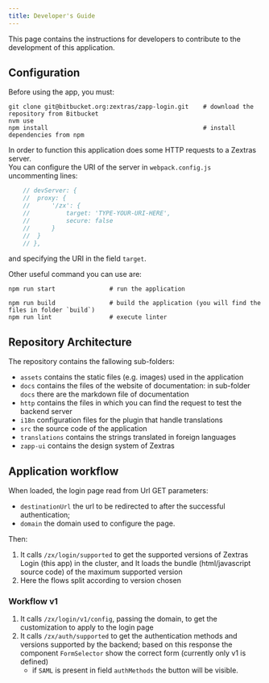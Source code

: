 ```yaml
---
title: Developer's Guide
---
```


This page contains the instructions for developers to contribute to the development of this application.

## Configuration

Before using the app, you must:

```shell script
git clone git@bitbucket.org:zextras/zapp-login.git    # download the repository from Bitbucket
nvm use
npm install                                           # install dependencies from npm
```

In order to function this application does some HTTP requests to a Zextras server.  
You can configure the URI of the server in `webpack.config.js` uncommenting lines:
```js
    // devServer: {
	// 	proxy: {
	// 		'/zx': {
	// 			target: 'TYPE-YOUR-URI-HERE',
	// 			secure: false
	// 		}
	// 	}
	// },
```
and specifying the URI in the field `target`.

Other useful command you can use are:
```shell script
npm run start               # run the application

npm run build               # build the application (you will find the files in folder `build`)
npm run lint                # execute linter
```

## Repository Architecture
The repository contains the fallowing sub-folders:
- `assets` contains the static files (e.g. images) used in the application
- `docs`  contains the files of the website of documentation: in sub-folder `docs` there are the
    markdown file of documentation
- `http` contains the files in which you can find the request to test the backend server
- `i18n` configuration files for the plugin that handle translations
- `src` the source code of the application
- `translations` contains the strings translated in foreign languages
- `zapp-ui` contains the design system of Zextras

## Application workflow
When loaded, the login page read from Url GET parameters:

- `destinationUrl` the url to be redirected to after the successful authentication;
- `domain` the domain used to configure the page.

Then:

1. It calls `/zx/login/supported` to get the supported versions of Zextras Login (this app) in the 
    cluster, and It loads the bundle (html/javascript source code) of the maximum supported version
2. Here the flows split according to version chosen

### Workflow v1
1. It calls `/zx/login/v1/config`, passing the domain, to get the customization to apply
    to the login page
1. It calls `/zx/auth/supported` to get the authentication methods and versions supported by
    the backend; based on this response the component `FormSelector` show the correct form 
    (currently only v1 is defined)
    - if `SAML` is present in field `authMethods` the button will be visible.
